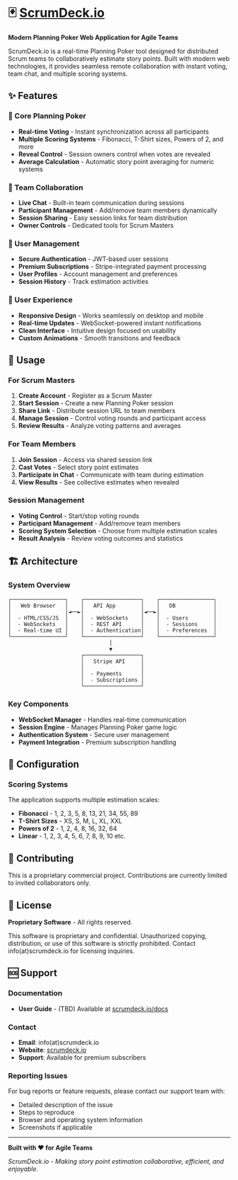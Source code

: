 # 🃏 [ScrumDeck.io](https://scrumdeck.io)

**Modern Planning Poker Web Application for Agile Teams**

ScrumDeck.io is a real-time Planning Poker tool designed for distributed Scrum teams to collaboratively estimate story points. Built with modern web technologies, it provides seamless remote collaboration with instant voting, team chat, and multiple scoring systems.

## ✨ Features

### 🎯 Core Planning Poker

- **Real-time Voting** - Instant synchronization across all participants
- **Multiple Scoring Systems** - Fibonacci, T-Shirt sizes, Powers of 2, and more
- **Reveal Control** - Session owners control when votes are revealed
- **Average Calculation** - Automatic story point averaging for numeric systems

### 👥 Team Collaboration

- **Live Chat** - Built-in team communication during sessions
- **Participant Management** - Add/remove team members dynamically
- **Session Sharing** - Easy session links for team distribution
- **Owner Controls** - Dedicated tools for Scrum Masters

### 🔐 User Management

- **Secure Authentication** - JWT-based user sessions
- **Premium Subscriptions** - Stripe-integrated payment processing
- **User Profiles** - Account management and preferences
- **Session History** - Track estimation activities

### 🎨 User Experience

- **Responsive Design** - Works seamlessly on desktop and mobile
- **Real-time Updates** - WebSocket-powered instant notifications
- **Clean Interface** - Intuitive design focused on usability
- **Custom Animations** - Smooth transitions and feedback

## 📖 Usage

### For Scrum Masters

1. **Create Account** - Register as a Scrum Master
2. **Start Session** - Create a new Planning Poker session
3. **Share Link** - Distribute session URL to team members
4. **Manage Session** - Control voting rounds and participant access
5. **Review Results** - Analyze voting patterns and averages

### For Team Members

1. **Join Session** - Access via shared session link
2. **Cast Votes** - Select story point estimates
3. **Participate in Chat** - Communicate with team during estimation
4. **View Results** - See collective estimates when revealed

### Session Management

- **Voting Control** - Start/stop voting rounds
- **Participant Management** - Add/remove team members
- **Scoring System Selection** - Choose from multiple estimation scales
- **Result Analysis** - Review voting outcomes and statistics

## 🏗️ Architecture

### System Overview

```
┌─────────────────┐    ┌──────────────────┐    ┌─────────────────┐
│   Web Browser   │    │   API App        │    │   DB            │
│                 │◄──►│                  │◄──►│                 │
│  - HTML/CSS/JS  │    │  - WebSockets    │    │  - Users        │
│  - WebSockets   │    │  - REST API      │    │  - Sessions     │
│  - Real-time UI │    │  - Authentication│    │  - Preferences  │
└─────────────────┘    └──────────────────┘    └─────────────────┘
                                │
                                ▼
                       ┌──────────────────┐
                       │   Stripe API     │
                       │                  │
                       │  - Payments      │
                       │  - Subscriptions │
                       └──────────────────┘
```

### Key Components

- **WebSocket Manager** - Handles real-time communication
- **Session Engine** - Manages Planning Poker game logic
- **Authentication System** - Secure user management
- **Payment Integration** - Premium subscription handling

## 🔧 Configuration

### Scoring Systems

The application supports multiple estimation scales:

- **Fibonacci** - 1, 2, 3, 5, 8, 13, 21, 34, 55, 89
- **T-Shirt Sizes** - XS, S, M, L, XL, XXL
- **Powers of 2** - 1, 2, 4, 8, 16, 32, 64
- **Linear** - 1, 2, 3, 4, 5, 6, 7, 8, 9, 10
  etc.

## 🤝 Contributing

This is a proprietary commercial project. Contributions are currently limited to invited collaborators only.

## 📝 License

**Proprietary Software** - All rights reserved.

This software is proprietary and confidential. Unauthorized copying, distribution, or use of this software is strictly prohibited. Contact info(at)scrumdeck.io for licensing inquiries.

## 🆘 Support

### Documentation

- **User Guide** - (TBD) Available at [scrumdeck.io/docs](https://scrumdeck.io/docs)

### Contact

- **Email**: info(at)scrumdeck.io
- **Website**: [scrumdeck.io](https://scrumdeck.io)
- **Support**: Available for premium subscribers

### Reporting Issues

For bug reports or feature requests, please contact our support team with:

- Detailed description of the issue
- Steps to reproduce
- Browser and operating system information
- Screenshots if applicable

---

**Built with ❤️ for Agile Teams**

_ScrumDeck.io - Making story point estimation collaborative, efficient, and enjoyable._
